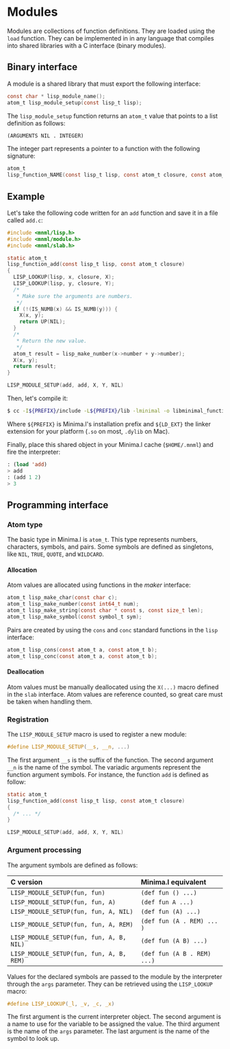 # Modules

Modules are collections of function definitions. They are loaded using the
`load` function. They can be implemented in in any language that compiles into
shared libraries with a C interface (binary modules). 

## Binary interface

A module is a shared library that must export the following interface:
```c
const char * lisp_module_name();
atom_t lisp_module_setup(const lisp_t lisp);
```
The `lisp_module_setup` function returns an `atom_t` value that points to a
list definition as follows:
```lisp
(ARGUMENTS NIL . INTEGER)
```
The integer part represents a pointer to a function with the following
signature:
```c
atom_t
lisp_function_NAME(const lisp_t lisp, const atom_t closure, const atom_t args);
```
## Example

Let's take the following code written for an `add` function and save it in a
file called `add.c`:
```c
#include <mnml/lisp.h>
#include <mnml/module.h>
#include <mnml/slab.h>

static atom_t
lisp_function_add(const lisp_t lisp, const atom_t closure)
{
  LISP_LOOKUP(lisp, x, closure, X);
  LISP_LOOKUP(lisp, y, closure, Y);
  /*
   * Make sure the arguments are numbers.
   */
  if (!(IS_NUMB(x) && IS_NUMB(y))) {
    X(x, y);
    return UP(NIL);
  }
  /*
   * Return the new value.
   */
  atom_t result = lisp_make_number(x->number + y->number);
  X(x, y);
  return result;
}

LISP_MODULE_SETUP(add, add, X, Y, NIL)
```
Then, let's compile it:
```bash
$ cc -I${PREFIX}/include -L${PREFIX}/lib -lminimal -o libminimal_function_add.${LD_EXT} add.c
```
Where `${PREFIX}` is Minima.l's installation prefix and `${LD_EXT}` the linker
extension for your platform (`.so` on most, `.dylib` on Mac).

Finally, place this shared object in your Minima.l cache (`$HOME/.mnml`) and
fire the interpreter:
```lisp
: (load 'add)
> add
: (add 1 2)
> 3
```
## Programming interface

### Atom type

The basic type in Minima.l is `atom_t`. This type represents numbers,
characters, symbols, and pairs. Some symbols are defined as singletons, like
`NIL`, `TRUE`, `QUOTE`, and `WILDCARD`.

#### Allocation

Atom values are allocated using functions in the _maker_ interface:
```c
atom_t lisp_make_char(const char c);
atom_t lisp_make_number(const int64_t num);
atom_t lisp_make_string(const char * const s, const size_t len);
atom_t lisp_make_symbol(const symbol_t sym);
```
Pairs are created by using the `cons` and `conc` standard functions in the
`lisp` interface:
```c
atom_t lisp_cons(const atom_t a, const atom_t b);
atom_t lisp_conc(const atom_t a, const atom_t b);
```
#### Deallocation

Atom values must be manually deallocated using the `X(...)` macro defined in the
`slab` interface. Atom values are reference counted, so great care must be taken
when handling them.

### Registration

The `LISP_MODULE_SETUP` macro is used to register a new module:
```c
#define LISP_MODULE_SETUP(__s, __n, ...)
```
The first argument `__s` is the suffix of the function. The second argument
`__n` is the name of the symbol. The variadic arguments represent the function
argument symbols. For instance, the function `add` is defined as follow:
```c
static atom_t
lisp_function_add(const lisp_t lisp, const atom_t closure)
{
  /* ... */
}

LISP_MODULE_SETUP(add, add, X, Y, NIL)
```
### Argument processing

The argument symbols are defined as follows:

| C version                              | Minima.l equivalent       |
|:---------------------------------------|:--------------------------| 
| `LISP_MODULE_SETUP(fun, fun)`            | `(def fun () ...)`          |
| `LISP_MODULE_SETUP(fun, fun, A)`         | `(def fun A ...)`           |
| `LISP_MODULE_SETUP(fun, fun, A, NIL)`    | `(def fun (A) ...)`         |
| `LISP_MODULE_SETUP(fun, fun, A, REM)`    | `(def fun (A . REM) ... )`  |
| `LISP_MODULE_SETUP(fun, fun, A, B, NIL)` | `(def fun (A B) ...)`       |
| `LISP_MODULE_SETUP(fun, fun, A, B, REM)` | `(def fun (A B . REM) ...)` |

Values for the declared symbols are passed to the module by the interpreter
through the `args` parameter. They can be retrieved using the `LISP_LOOKUP`
macro:
```c
#define LISP_LOOKUP(_l, _v, _c, _x)
```
The first argument is the current interpreter object. The second argument is a
name to use for the variable to be assigned the value. The third argument is
the name of the `args` parameter. The last argument is the name of the symbol to
look up.
